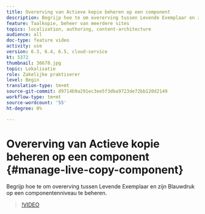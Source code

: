 ```yaml
---
title: Overerving van Actieve kopie beheren op een component
description: Begrijp hoe te om overerving tussen Levende Exemplaar en zijn Blauwdruk op componentenniveau te beheren
feature: Taalkopie, beheer van meerdere sites
topics: localization, authoring, content-architecture
audience: all
doc-type: feature video
activity: use
version: 6.3, 6.4, 6.5, cloud-service
kt: 5372
thumbnail: 36678.jpg
topic: Lokalisatie
role: Zakelijke praktiserer
level: Begin
translation-type: tm+mt
source-git-commit: d9714b9a291ec3ee5f3dba9723de72bb120d2149
workflow-type: tm+mt
source-wordcount: '55'
ht-degree: 0%

---
```



# Overerving van Actieve kopie beheren op een component {#manage-live-copy-component}

Begrijp hoe te om overerving tussen Levende Exemplaar en zijn Blauwdruk op een componentenniveau te beheren.

>[!VIDEO](https://video.tv.adobe.com/v/36678?quality=12&learn=on)

